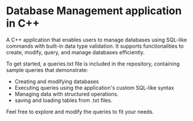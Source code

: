 # Database Management application in C++ 
A C++ application that enables users to manage databases using SQL-like commands with built-in data type validation. It supports functionalities to create, modify, query, and manage databases efficiently.

To get started, a queries.txt file is included in the repository, containing sample queries that demonstrate:
- Creating and modifying databases
- Executing queries using the application's custom SQL-like syntax
- Managing data with structured operations.
- saving and loading tables from .txt files.
  
Feel free to explore and modify the queries to fit your needs.
